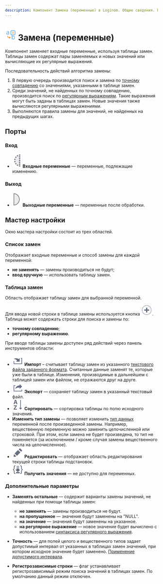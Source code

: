 ```yaml
---
description: Компонент Замена (переменные) в Loginom. Общие сведения. Поиск и замена по точному совпадению. Поиск по регулярным выражениям. Мастер настройки. Применение допустимого интервала. 
---
```

# ![Замена-переменные](./../../images/icons/components/replace-variables_default.svg) Замена (переменные)

Компонент заменяет входные переменные, используя таблицы замен. Таблицы замен содержат пары заменяемых и новых значений или вычисляющие их регулярные выражения.

Последовательность действий алгоритма замены:

 1. В первую очередь производится поиск и замена по [точному совпадению](./../transformation/substitution/exact-match.md#zamena-po-tochnomu-sovpadeniyu) со значениями, указанными в таблице замен.
 1. Среди значений, не найденных по точному совпадению, производится поиск по [регулярным выражениям](./../transformation/substitution/regexp-match.md). Такие выражения могут быть заданы в таблицах замен. Новые значения также вычисляются регулярными выражениями.
 1. Выполняются правила замены для значений, не найденных на предыдущих шагах.

## Порты

### Вход

* ![Входные переменные](./../../images/icons/app/node/ports/inputs-optional/variable_inactive.svg) **Входные переменные** — переменные, подлежащие изменению.

### Выход

* ![Выходные переменные](./../../images/icons/app/node/ports/outputs/variable_inactive.svg) **Выходные переменные** — переменные после обработки.

## Мастер настройки

Окно мастера настройки состоит из трех областей.

### Список замен

Отображает входные переменные и способ замены для каждой переменной:

* **не заменять** — замены производиться не будут;
* **ввод вручную** — использовать таблицу замен.

### Таблица замен

Область отображает таблицу замен для выбранной переменной.

Для ввода новой строки в таблице замены используется кнопка ![добавить](./../../images/icons/common/toolbar-controls/plus_default.svg). Таблица может содержать строки для поиска и замены по:

* **точному совпадению**;
* **регулярному выражению**.

При вводе таблицы замены доступен ряд действий через панель инструментов области:

* ![Импорт](./../../images/icons/common/toolbar-controls/import_default.svg) **Импорт** – считывает таблицу замен из указанного [текстового файла заданного формата](./../transformation/substitution/import-tz.md). Считанные данные заменят те, которые уже были в таблице. Изменения, производимые в дальнейшем с таблицей замен или файлом, не отражаются друг на друге.
* ![Экспорт](./../../images/icons/common/toolbar-controls/export_default.svg) **Экспорт** — сохраняет таблицу замен в указанный текстовый файл.
* ![Сортировать](./../../images/icons/common/toolbar-controls/sort-asc_default.svg) **Сортировать** — сортировка таблицы по полю исходного значения.
* **Изменить тип замены** — позволяет изменить [тип данных](./../../data/datatype.md) переменной после произведенной замены. Например, вещественную переменную можно заменить целочисленной или строковой. При этом, если замена не будет произведена, то тип не поменяется (за исключением / кроме случая замены вещественного числа на целочисленное).
* ![Редактировать текущую замену](./../../images/icons/common/toolbar-controls/edit_default.svg) **Редактировать** — отображает область редактирования текущей строки таблицы подстановок.
* ![Получить значения](./../../images/icons/common/toolbar-controls/load-values_default.svg) **Получить значения** — не доступно для переменных.

### Дополнительные параметры

* **Заменять остальные** — содержит варианты замены значений, не найденных при помощи таблицы замен:
  * **не заменять** — замены производиться не будут.
  * **на пропущенное** — значения будут заменены на "NULL".
  * **на значение** — значения будут заменены на указанное.
  * **на регулярное выражение** — новое значение будет вычислено с использованием [синтаксиса регулярного выражения](./../transformation/substitution/regexp-match.md).

* **Точность** — для полей целого и вещественного типов задает допустимый интервал от указанных в таблицах замен значений, при котором исходное значение будет заменено. [Применение допустимого интервала](./../transformation/substitution/exact-match.md#primenenie-dopustimogo-intervala).
* **Регистрозависимые строки** — флаг устанавливает регистрозависимый режим поиска значений в таблицах замен. По умолчанию данный режим отключен.
